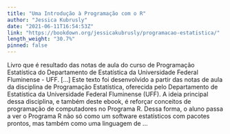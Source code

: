 ```yaml
---
title: "Uma Introdução à Programação com o R"
author: "Jessica Kubrusly"
date: "2021-06-11T16:54:53Z"
link: "https://bookdown.org/jessicakubrusly/programacao-estatistica/"
length_weight: "30.7%"
pinned: false
---
```


Livro que é resultado das notas de aula do curso de Programação Estatística do Departamento de Estatística da Universidade Federal Fluminense - UFF. [...] Este texto foi desenvolvido a partir das notas de aula da disciplina de Programação Estatística, oferecida pelo Departamento de Estatística da Universidade Federal Fluminense (UFF). A ideia principal dessa disciplina, e também deste ebook, é reforçar conceitos de programação de computadores no Programa R. Dessa forma, o aluno passa a ver o Programa R não só como um software estatísticos com pacotes prontos, mas também como uma linguagem de ...
